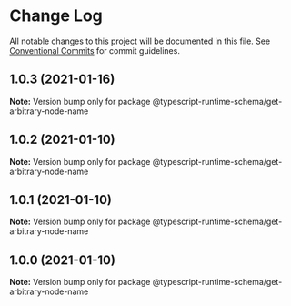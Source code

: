 # Change Log

All notable changes to this project will be documented in this file.
See [Conventional Commits](https://conventionalcommits.org) for commit guidelines.

## 1.0.3 (2021-01-16)

**Note:** Version bump only for package @typescript-runtime-schema/get-arbitrary-node-name





## 1.0.2 (2021-01-10)

**Note:** Version bump only for package @typescript-runtime-schema/get-arbitrary-node-name





## 1.0.1 (2021-01-10)

**Note:** Version bump only for package @typescript-runtime-schema/get-arbitrary-node-name





## 1.0.0 (2021-01-10)

**Note:** Version bump only for package @typescript-runtime-schema/get-arbitrary-node-name
